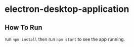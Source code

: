 # electron-desktop-application

## How To Run

 run `npm install` then run `npm start` to see the app running.
